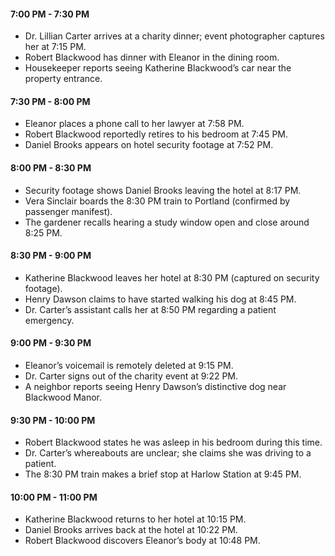 #### **7:00 PM - 7:30 PM**

- Dr. Lillian Carter arrives at a charity dinner; event photographer captures her at 7:15 PM.
- Robert Blackwood has dinner with Eleanor in the dining room.
- Housekeeper reports seeing Katherine Blackwood’s car near the property entrance.

#### **7:30 PM - 8:00 PM**

- Eleanor places a phone call to her lawyer at 7:58 PM.
- Robert Blackwood reportedly retires to his bedroom at 7:45 PM.
- Daniel Brooks appears on hotel security footage at 7:52 PM.

#### **8:00 PM - 8:30 PM**

- Security footage shows Daniel Brooks leaving the hotel at 8:17 PM.
- Vera Sinclair boards the 8:30 PM train to Portland (confirmed by passenger manifest).
- The gardener recalls hearing a study window open and close around 8:25 PM.

#### **8:30 PM - 9:00 PM**

- Katherine Blackwood leaves her hotel at 8:30 PM (captured on security footage).
- Henry Dawson claims to have started walking his dog at 8:45 PM.
- Dr. Carter’s assistant calls her at 8:50 PM regarding a patient emergency.

#### **9:00 PM - 9:30 PM**

- Eleanor’s voicemail is remotely deleted at 9:15 PM.
- Dr. Carter signs out of the charity event at 9:22 PM.
- A neighbor reports seeing Henry Dawson’s distinctive dog near Blackwood Manor.

#### **9:30 PM - 10:00 PM**

- Robert Blackwood states he was asleep in his bedroom during this time.
- Dr. Carter’s whereabouts are unclear; she claims she was driving to a patient.
- The 8:30 PM train makes a brief stop at Harlow Station at 9:45 PM.

#### **10:00 PM - 11:00 PM**

- Katherine Blackwood returns to her hotel at 10:15 PM.
- Daniel Brooks arrives back at the hotel at 10:22 PM.
- Robert Blackwood discovers Eleanor’s body at 10:48 PM.